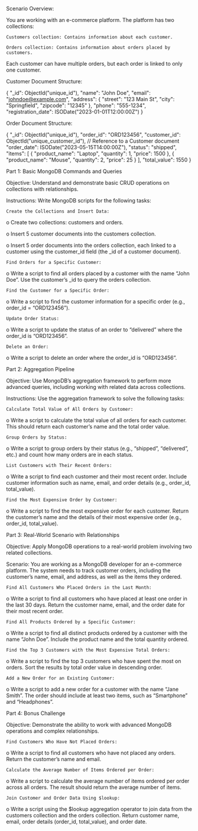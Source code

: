 Scenario Overview:

You are working with an e-commerce platform. The platform has two collections:

    Customers collection: Contains information about each customer.

    Orders collection: Contains information about orders placed by customers.

Each customer can have multiple orders, but each order is linked to only one customer.

Customer Document Structure:

{ "_id": ObjectId("unique_id"), "name": "John Doe", "email": "johndoe@example.com", "address": { "street": "123 Main St", "city": "Springfield", "zipcode": "12345" }, "phone": "555-1234", "registration_date": ISODate("2023-01-01T12:00:00Z") }

Order Document Structure:

{ "_id": ObjectId("unique_id"), "order_id": "ORD123456", "customer_id": ObjectId("unique_customer_id"), // Reference to a Customer document "order_date": ISODate("2023-05-15T14:00:00Z"), "status": "shipped", "items": [ { "product_name": "Laptop", "quantity": 1, "price": 1500 }, { "product_name": "Mouse", "quantity": 2, "price": 25 } ], "total_value": 1550 }

Part 1: Basic MongoDB Commands and Queries

Objective: Understand and demonstrate basic CRUD operations on collections with relationships.

Instructions: Write MongoDB scripts for the following tasks:

    Create the Collections and Insert Data:

o Create two collections: customers and orders.

o Insert 5 customer documents into the customers collection.

o Insert 5 order documents into the orders collection, each linked to a customer using the customer_id field (the _id of a customer document).

    Find Orders for a Specific Customer:

o Write a script to find all orders placed by a customer with the name “John Doe”. Use the customer’s _id to query the orders collection.

    Find the Customer for a Specific Order:

o Write a script to find the customer information for a specific order (e.g., order_id = “ORD123456”).

    Update Order Status:

o Write a script to update the status of an order to “delivered” where the order_id is “ORD123456”.

    Delete an Order:

o Write a script to delete an order where the order_id is “ORD123456”.

Part 2: Aggregation Pipeline

Objective: Use MongoDB’s aggregation framework to perform more advanced queries, including working with related data across collections.

Instructions: Use the aggregation framework to solve the following tasks:

    Calculate Total Value of All Orders by Customer:

o Write a script to calculate the total value of all orders for each customer. This should return each customer’s name and the total order value.

    Group Orders by Status:

o Write a script to group orders by their status (e.g., “shipped”, “delivered”, etc.) and count how many orders are in each status.

    List Customers with Their Recent Orders:

o Write a script to find each customer and their most recent order. Include customer information such as name, email, and order details (e.g., order_id, total_value).

    Find the Most Expensive Order by Customer:

o Write a script to find the most expensive order for each customer. Return the customer’s name and the details of their most expensive order (e.g., order_id, total_value).

Part 3: Real-World Scenario with Relationships

Objective: Apply MongoDB operations to a real-world problem involving two related collections.

Scenario: You are working as a MongoDB developer for an e-commerce platform. The system needs to track customer orders, including the customer’s name, email, and address, as well as the items they ordered.

    Find All Customers Who Placed Orders in the Last Month:

o Write a script to find all customers who have placed at least one order in the last 30 days. Return the customer name, email, and the order date for their most recent order.

    Find All Products Ordered by a Specific Customer:

o Write a script to find all distinct products ordered by a customer with the name “John Doe”. Include the product name and the total quantity ordered.

    Find the Top 3 Customers with the Most Expensive Total Orders:

o Write a script to find the top 3 customers who have spent the most on orders. Sort the results by total order value in descending order.

    Add a New Order for an Existing Customer:

o Write a script to add a new order for a customer with the name “Jane Smith”. The order should include at least two items, such as “Smartphone” and “Headphones”.

Part 4: Bonus Challenge

Objective: Demonstrate the ability to work with advanced MongoDB operations and complex relationships.

    Find Customers Who Have Not Placed Orders:

o Write a script to find all customers who have not placed any orders. Return the customer’s name and email.

    Calculate the Average Number of Items Ordered per Order:

o Write a script to calculate the average number of items ordered per order across all orders. The result should return the average number of items.

    Join Customer and Order Data Using $lookup:

o Write a script using the $lookup aggregation operator to join data from the customers collection and the orders collection. Return customer name, email, order details (order_id, total_value), and order date.
